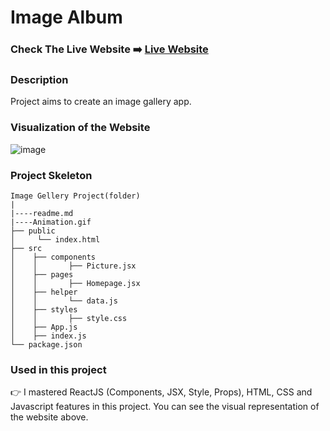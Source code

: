 # Image Album

### Check The Live Website ➡️ [Live Website](https://sekunev.github.io/Image-Album/)

### Description

Project aims to create an image gallery app.

### Visualization of the Website

![image](https://github.com/Sekunev/Image-Album/blob/main/Animation.gif)

### Project Skeleton

```
Image Gellery Project(folder)
|
|----readme.md 
|----Animation.gif
├── public
│     └── index.html
├── src
│    ├── components
│    │       ├── Picture.jsx
│    ├── pages
│    │       ├── Homepage.jsx
│    ├── helper
│    │       └── data.js
│    ├── styles
│    │       ├── style.css
│    ├── App.js
│    ├── index.js
└── package.json
```

### Used in this project

👉 I mastered ReactJS (Components, JSX, Style, Props), HTML, CSS and Javascript features in this project. You can see the visual representation of the website above.
